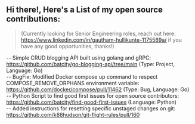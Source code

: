 ## Hi there!, Here's a List of my open source contributions:
>(Currently looking for Senior Engineering roles, reach out here: https://www.linkedin.com/in/gautham-hullikunte-1175569a/ if
you have any good opportunities, thanks!)

-- Simple CRUD blogging API built using golang and gRPC: https://github.com/batcity/go-blogging-api/tree/main (Type: Project, Language: Go)  
-- BugFix: Modified Docker compose up command to respect COMPOSE_REMOVE_ORPHANS environment variable: https://github.com/docker/compose/pull/11462 (Type: Bug, Language: Go)  
-- Python Script to find good first issues for open source contributors: https://github.com/batcity/find-good-first-issues  (Language: Python)  
-- Added instructions for resetting specific unstaged changes on git: https://github.com/k88hudson/git-flight-rules/pull/160
<!--
**batcity/batcity** is a ✨ _special_ ✨ repository because its `README.md` (this file) appears on your GitHub profile.

Here are some ideas to get you started:

- 🔭 I’m currently working on ...
- 🌱 I’m currently learning ...
- 👯 I’m looking to collaborate on ...
- 🤔 I’m looking for help with ...
- 💬 Ask me about ...
- 📫 How to reach me: ...
- 😄 Pronouns: ...
- ⚡ Fun fact: ...
-->
